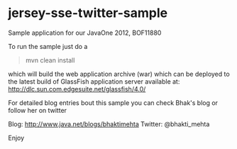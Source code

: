 jersey-sse-twitter-sample
=========================

Sample application for our JavaOne 2012, BOF11880

To run the sample just do a 

>mvn clean install 

which will build the web application archive (war) which can be deployed to the latest build of GlassFish application server available at:
http://dlc.sun.com.edgesuite.net/glassfish/4.0/


For detailed blog entries bout this sample you can check Bhak's blog or follow her on twitter

Blog: http://www.java.net/blogs/bhaktimehta
Twitter: @bhakti_mehta

Enjoy